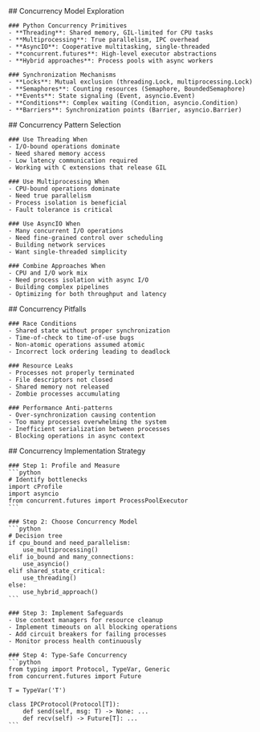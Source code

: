 <thought>
  <exploration>
    ## Concurrency Model Exploration
    
    ### Python Concurrency Primitives
    - **Threading**: Shared memory, GIL-limited for CPU tasks
    - **Multiprocessing**: True parallelism, IPC overhead
    - **AsyncIO**: Cooperative multitasking, single-threaded
    - **concurrent.futures**: High-level executor abstractions
    - **Hybrid approaches**: Process pools with async workers
    
    ### Synchronization Mechanisms
    - **Locks**: Mutual exclusion (threading.Lock, multiprocessing.Lock)
    - **Semaphores**: Counting resources (Semaphore, BoundedSemaphore)
    - **Events**: State signaling (Event, asyncio.Event)
    - **Conditions**: Complex waiting (Condition, asyncio.Condition)
    - **Barriers**: Synchronization points (Barrier, asyncio.Barrier)
  </exploration>
  
  <reasoning>
    ## Concurrency Pattern Selection
    
    ### Use Threading When
    - I/O-bound operations dominate
    - Need shared memory access
    - Low latency communication required
    - Working with C extensions that release GIL
    
    ### Use Multiprocessing When
    - CPU-bound operations dominate
    - Need true parallelism
    - Process isolation is beneficial
    - Fault tolerance is critical
    
    ### Use AsyncIO When
    - Many concurrent I/O operations
    - Need fine-grained control over scheduling
    - Building network services
    - Want single-threaded simplicity
    
    ### Combine Approaches When
    - CPU and I/O work mix
    - Need process isolation with async I/O
    - Building complex pipelines
    - Optimizing for both throughput and latency
  </reasoning>
  
  <challenge>
    ## Concurrency Pitfalls
    
    ### Race Conditions
    - Shared state without proper synchronization
    - Time-of-check to time-of-use bugs
    - Non-atomic operations assumed atomic
    - Incorrect lock ordering leading to deadlock
    
    ### Resource Leaks
    - Processes not properly terminated
    - File descriptors not closed
    - Shared memory not released
    - Zombie processes accumulating
    
    ### Performance Anti-patterns
    - Over-synchronization causing contention
    - Too many processes overwhelming the system
    - Inefficient serialization between processes
    - Blocking operations in async context
  </challenge>
  
  <plan>
    ## Concurrency Implementation Strategy
    
    ### Step 1: Profile and Measure
    ```python
    # Identify bottlenecks
    import cProfile
    import asyncio
    from concurrent.futures import ProcessPoolExecutor
    ```
    
    ### Step 2: Choose Concurrency Model
    ```python
    # Decision tree
    if cpu_bound and need_parallelism:
        use_multiprocessing()
    elif io_bound and many_connections:
        use_asyncio()
    elif shared_state_critical:
        use_threading()
    else:
        use_hybrid_approach()
    ```
    
    ### Step 3: Implement Safeguards
    - Use context managers for resource cleanup
    - Implement timeouts on all blocking operations
    - Add circuit breakers for failing processes
    - Monitor process health continuously
    
    ### Step 4: Type-Safe Concurrency
    ```python
    from typing import Protocol, TypeVar, Generic
    from concurrent.futures import Future
    
    T = TypeVar('T')
    
    class IPCProtocol(Protocol[T]):
        def send(self, msg: T) -> None: ...
        def recv(self) -> Future[T]: ...
    ```
  </plan>
</thought>